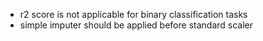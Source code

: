- r2 score is not applicable for binary classification tasks
- simple imputer should be applied before standard scaler
